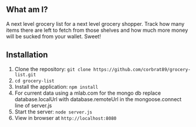 ## What am I?
A next level grocery list for a next level grocery shopper. Track how many items there are left to fetch from those shelves and how much more money will be sucked from your wallet. Sweet!

## Installation

1. Clone the repository: `git clone https://github.com/corbrat89/grocery-list.git`
2. `cd grocery-list`
3. Install the application: `npm install`
4. For current data using a mlab.com for the mongo db replace database.localUrl with database.remoteUrl in the mongoose.connect line of server.js
5. Start the server: `node server.js`
6. View in browser at `http://localhost:8080`
